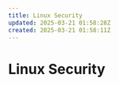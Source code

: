 ```yaml
---
title: Linux Security
updated: 2025-03-21 01:58:28Z
created: 2025-03-21 01:58:11Z
---
```


# **Linux Security**

&nbsp;